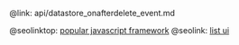 @link: api/datastore_onafterdelete_event.md

@seolinktop: [popular javascript framework](https://webix.com)
@seolink: [list ui](https://webix.com/widget/list/)
